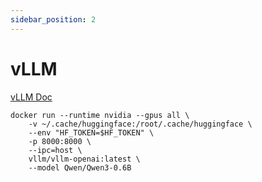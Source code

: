```yaml
---
sidebar_position: 2
---
```


# vLLM
[vLLM Doc](https://docs.vllm.ai/en/stable/index.html)

```shell
docker run --runtime nvidia --gpus all \
    -v ~/.cache/huggingface:/root/.cache/huggingface \
    --env "HF_TOKEN=$HF_TOKEN" \
    -p 8000:8000 \
    --ipc=host \
    vllm/vllm-openai:latest \
    --model Qwen/Qwen3-0.6B
```